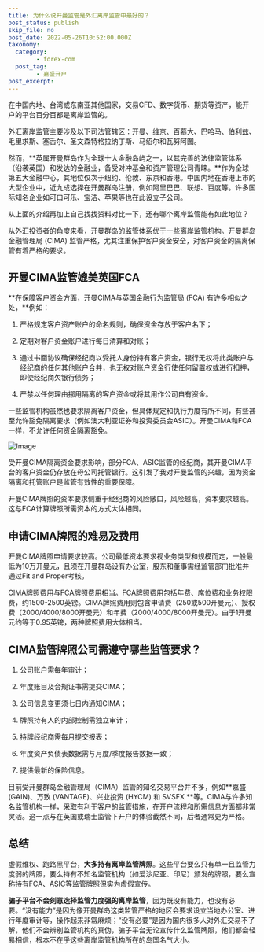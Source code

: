 ```yaml
---
title: 为什么说开曼监管是外汇离岸监管中最好的？
post_status: publish
skip_file: no
post_date: 2022-05-26T10:52:00.000Z
taxonomy:
  category:
        - forex-com
  post_tag:
        - 嘉盛开户
post_excerpt: 
---
```

在中国内地、台湾或东南亚其他国家，交易CFD、数字货币、期货等资产，能开户的平台百分百都是离岸监管的。

外汇离岸监管主要涉及以下司法管辖区：开曼、维京、百慕大、巴哈马、伯利兹、毛里求斯、塞舌尔、圣文森特格拉纳丁斯、马绍尔和瓦努阿图。

然而，**英属开曼群岛作为全球十大金融岛屿之一，以其完善的法律监管体系（沿袭英国）和发达的金融业，备受对冲基金和资产管理公司青睐。**作为全球第五大金融中心，其地位仅次于纽约、伦敦、东京和香港。中国内地在香港上市的大型企业中，近九成选择在开曼群岛注册，例如阿里巴巴、联想、百度等。许多国际知名企业如可口可乐、宝洁、苹果等也在此设立子公司。

从上面的介绍再加上自己找找资料对比一下，还有哪个离岸监管能有如此地位？

从外汇投资者的角度来看，开曼群岛的监管体系优于一些离岸监管机构。开曼群岛金融管理局 (CIMA) 监管严格，尤其注重保护客户资金安全，对客户资金的隔离保管有着严格的要求。

## 开曼CIMA监管媲美英国FCA

**在保障客户资金方面，开曼CIMA与英国金融行为监管局 (FCA) 有许多相似之处，**例如：

1. 严格规定客户资产账户的命名规则，确保资金存放于客户名下；

1. 定期对客户资金账户进行每日清算和对账；

1. 通过书面协议确保经纪商以受托人身份持有客户资金，银行无权将此类账户与经纪商的任何其他账户合并，也无权对账户资金行使任何留置权或进行扣押，即使经纪商欠银行债务；

1. 严禁以任何理由挪用隔离的客户资金或将其用作公司自有资金。

一些监管机构虽然也要求隔离客户资金，但具体规定和执行力度有所不同，有些甚至允许豁免隔离要求（例如澳大利亚证券和投资委员会ASIC）。开曼CIMA和FCA一样，不允许任何资金隔离豁免。

![Image](https://prod-files-secure.s3.us-west-2.amazonaws.com/39ed1227-6d7d-4570-be36-9ccd4a2c4241/bd849744-3fcb-4a37-8312-357962c8f065/image.png?X-Amz-Algorithm=AWS4-HMAC-SHA256&X-Amz-Content-Sha256=UNSIGNED-PAYLOAD&X-Amz-Credential=ASIAZI2LB466ZE7GEF42%2F20250617%2Fus-west-2%2Fs3%2Faws4_request&X-Amz-Date=20250617T101350Z&X-Amz-Expires=3600&X-Amz-Security-Token=IQoJb3JpZ2luX2VjEIn%2F%2F%2F%2F%2F%2F%2F%2F%2F%2FwEaCXVzLXdlc3QtMiJHMEUCIGDTHDlwcdi7q8Pge1Ss5sD9rROAyPG%2FQY62%2FIF%2BDKU6AiEAgzdyXuHHL0%2B10RrrJAQ3ntCdMyv4OP14V7x4mBypK9gq%2FwMIchAAGgw2Mzc0MjMxODM4MDUiDAA3ZUCQjB7rtsLq0yrcA8N82lIWeHWZbe0RP1w1h%2FSC5bF9jEDgRCqWJ%2BdqDlNUlJ6figtqPvVmglP1atGfN4KICNMtJ%2Fn9SrLLDA0Cr%2FXEpRb132KpD3wES2zrg7u6Ai4zPDIeEmXaXLsf5b7xeBNTSs8TEwhDrMdm6IibtG722PnCg0p%2FTaJnSQHWxXJo3UidpmprGQUCrSzUNejIUgjP5Og5w2QIts76jcLlrdFnrb3P%2B8Pkb0COguanuCVkZW5ksg%2BqSbCG0%2B5SV7ndBsD2W54p2XtQcDz%2BitQVNJNgwcL3Y6bV0mDY0757FVyRoiMT9wkekBh5rrUKHys98AaRcgrc1MlhBe94aZrA617ZiDF8EHDMC89KJoxz4Ci1DlILWRwnOVxkYFb1%2B9N1sohkpVKcwVY0CjId338iBeQE5na%2BgALJUGTaAeMvRptX%2B4I415DZ5vUJyfOCh6ZIhPiZ6ry3RpRf25H9DPUTUPvl6IC0bAdOOar7%2BXtsoc7Vju%2Fj%2FbBf%2B6SCikgCXc0DmohBliHcmeqkO8ylLABu0xfQbdpUaqim9k739TXhY1h9JdNNGbfOLC62scS7kc7VlxISpvnGK7EBCJnDaWQqwue9ZM1b0hWwYUoGQ%2F%2BiPoPYPzRDJyucLIPyb8MYMPnPxMIGOqUBHCmdJ6K0X2ElsPZEFqw%2FJf4vshM%2BmeVxvWR%2BlvyRGu8G9HOkLhAxRU9FZjxeARi%2BcQiePkQPHTPyjxuXB%2FJpi%2F%2Bplu%2BluoolytrJwmaqDN9oP9ZecXwTVYlbzkYKQCLE0ux1KXk23vf6s4zCX9wx9zJGLOoXa3%2FfZDMOBBQU6SnDk5ZIIGb2NWf01UWt4XvgPUMMOgv1bALD9vxPrQlkgecEFJBB&X-Amz-Signature=9f487edda8c0d2b2c594fc6abc34df042ffb617461ed61ab1ab55e48e6d1342f&X-Amz-SignedHeaders=host&x-amz-checksum-mode=ENABLED&x-id=GetObject)

受开曼CIMA隔离资金要求影响，部分FCA、ASIC监管的经纪商，其开曼CIMA平台的客户资金仍存放在母公司托管银行。这引发了我对开曼监管的兴趣，因为资金隔离和托管账户是监管有效性的重要保障。

开曼CIMA牌照的资本要求侧重于经纪商的风险敞口，风险越高，资本要求越高。这与FCA计算牌照所需资本的方式大体相同。

## **申请CIMA牌照的难易及费用**

开曼CIMA牌照申请要求较高。公司最低资本要求视业务类型和规模而定，一般最低为10万开曼元，且须在开曼群岛设有办公室，股东和董事需经监管部门批准并通过Fit and Proper考核。

CIMA牌照费用与FCA牌照费用相当。FCA牌照费用包括年费、席位费和业务权限费，约1500-2500英镑。CIMA牌照费用则包含申请费（250或500开曼元）、授权费（2000/4000/8000开曼元）和年费（2000/4000/8000开曼元）。由于1开曼元约等于0.95英镑，两种牌照费用大体相当。

## CIMA监管牌照公司需遵守哪些监管要求？

1. 公司账户需每年审计；

1. 年度账目及合规证书需提交CIMA；

1. 公司信息变更须七日内通知CIMA；

1. 牌照持有人的内部控制需独立审计；

1. 持牌经纪商需每月提交报表；

1. 年度资产负债表数据需与月度/季度报告数据一致；

1. 提供最新的保险信息。

目前受开曼群岛金融管理局（CIMA）监管的知名交易平台并不多，例如**嘉盛 (GAIN)、万致 (VANTAGE)、兴业投资 (HYCM) 和 SVSFX **等。CIMA与许多知名监管机构一样，采取有利于客户的监管措施，在开户流程和所需信息方面都非常灵活。这一点与在英国或瑞士监管下开户的体验截然不同，后者通常更为严格。

## 总结

虚假维权、跑路黑平台，**大多持有离岸监管牌照**。这些平台要么只有单一且监管力度弱的牌照，要么持有不知名监管机构（如爱沙尼亚、印尼）颁发的牌照，要么宣称持有FCA、ASIC等监管牌照但实为虚假宣传。

**骗子平台不会刻意选择监管力度强的离岸监管**，因为既没有能力，也没有必要。“没有能力”是因为像开曼群岛这类监管严格的地区会要求设立当地办公室、进行年度审计等，操作起来非常麻烦；“没有必要”是因为国内很多人对外汇交易不了解，他们不会辨别监管机构的真伪，骗子平台无论宣传什么监管牌照，他们都会轻易相信，根本不在乎这些离岸监管机构所在的岛国名气大小。